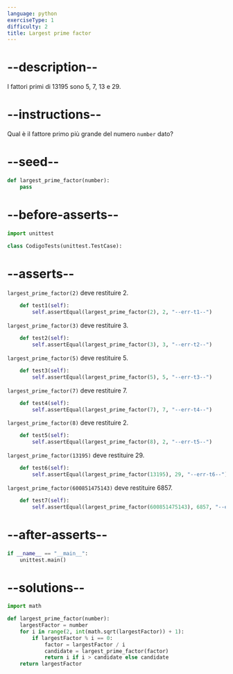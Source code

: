 ```yaml
---
language: python
exerciseType: 1
difficulty: 2
title: Largest prime factor
---
```


# --description--

I fattori primi di 13195 sono 5, 7, 13 e 29.

# --instructions--

Qual è il fattore primo più grande del numero `number` dato?

# --seed--

```python
def largest_prime_factor(number):
    pass
```

# --before-asserts--

```python
import unittest

class CodigoTests(unittest.TestCase):
```

# --asserts--

`largest_prime_factor(2)` deve restituire 2.

```python
    def test1(self):
        self.assertEqual(largest_prime_factor(2), 2, "--err-t1--")
```

`largest_prime_factor(3)` deve restituire 3.

```python
    def test2(self):
        self.assertEqual(largest_prime_factor(3), 3, "--err-t2--")
```

`largest_prime_factor(5)` deve restituire 5.

```python
    def test3(self):
        self.assertEqual(largest_prime_factor(5), 5, "--err-t3--")
```

`largest_prime_factor(7)` deve restituire 7.

```python
    def test4(self):
        self.assertEqual(largest_prime_factor(7), 7, "--err-t4--")
```

`largest_prime_factor(8)` deve restituire 2.

```python
    def test5(self):
        self.assertEqual(largest_prime_factor(8), 2, "--err-t5--")
```

`largest_prime_factor(13195)` deve restituire 29.

```python
    def test6(self):
        self.assertEqual(largest_prime_factor(13195), 29, "--err-t6--")
```

`largest_prime_factor(600851475143)` deve restituire 6857.

```python
    def test7(self):
        self.assertEqual(largest_prime_factor(600851475143), 6857, "--err-t7--")
```

# --after-asserts--

```python
if __name__ == "__main__":
    unittest.main()
```

# --solutions--

```python
import math

def largest_prime_factor(number):
    largestFactor = number
    for i in range(2, int(math.sqrt(largestFactor)) + 1):
        if largestFactor % i == 0:
            factor = largestFactor / i
            candidate = largest_prime_factor(factor)
            return i if i > candidate else candidate
    return largestFactor
```
